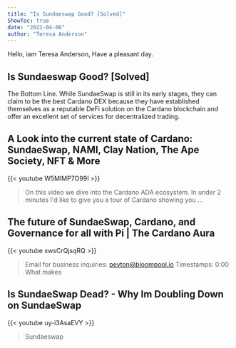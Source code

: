 ```yaml
---
title: "Is Sundaeswap Good? [Solved]"
ShowToc: true 
date: "2022-04-06"
author: "Teresa Anderson" 
---
```


Hello, iam Teresa Anderson, Have a pleasant day.
## Is Sundaeswap Good? [Solved]
The Bottom Line. While SundaeSwap is still in its early stages, they can claim to be the best Cardano DEX because they have established themselves as a reputable DeFi solution on the Cardano blockchain and offer an excellent set of services for decentralized trading.

## A Look into the current state of Cardano: SundaeSwap, NAMI, Clay Nation, The Ape Society, NFT & More
{{< youtube W5MlMP7O99I >}}
>On this video we dive into the Cardano ADA ecosystem. In under 2 minutes I'd like to give you a tour of Cardano showing you ...

## The future of SundaeSwap, Cardano, and Governance for all with Pi | The Cardano Aura
{{< youtube xwsCrQjsqRQ >}}
>Email for business inquiries: peyton@bloompool.io Timestamps: 0:00 What makes 

## Is SundaeSwap Dead? - Why Im Doubling Down on SundaeSwap
{{< youtube uy-i3AsaEVY >}}
>Sundaeswap

